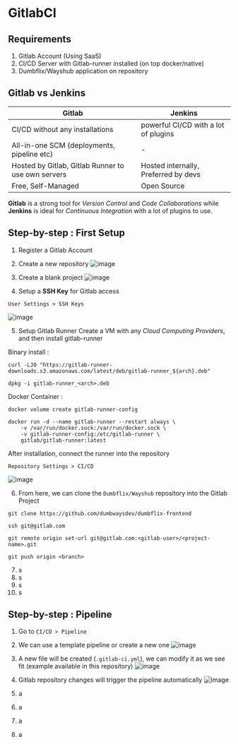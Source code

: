 # GitlabCI

## Requirements
1. Gitlab Account (Using SaaS)
2. CI/CD Server with Gitlab-runner installed (on top docker/native)
3. Dumbflix/Wayshub application on repository

## Gitlab vs Jenkins
| Gitlab   | Jenkins |
|----------|---------|
| CI/CD without any installations | powerful CI/CD with a lot of plugins |
| All-in-one SCM (deployments, pipeline etc) | - |
| Hosted by Gitlab, Gitlab Runner to use own servers | Hosted internally, Preferred by devs |
| Free, Self-Managed | Open Source |

**Gitlab** is a strong tool for _Version Control_ and _Code Collaborations_ while **Jenkins** is ideal for _Continuous Integration_ with a lot of plugins to use.

## Step-by-step : First Setup
1. Register a Gitlab Account
2. Create a new repository
![image](https://user-images.githubusercontent.com/111945026/220281073-c4967bf2-b9f6-4752-8757-800a224cd508.png)

3. Create a blank project
![image](https://user-images.githubusercontent.com/111945026/220281348-4cabc40a-ac1d-490e-ad9d-f2ab8d3f5eb4.png)

4. Setup a **SSH Key** for Gitlab access

```
User Settings > SSH Keys
```
![image](https://user-images.githubusercontent.com/111945026/220283347-9f880f65-8688-4e05-8a23-3773b8e8cf4b.png)

5. Setup Gitlab Runner
Create a VM with any _Cloud Computing Providers_, and then install gitlab-runner

Binary install :
```
curl -LJO "https://gitlab-runner-downloads.s3.amazonaws.com/latest/deb/gitlab-runner_${arch}.deb"

dpkg -i gitlab-runner_<arch>.deb
```

Docker Container :
```
docker volume create gitlab-runner-config

docker run -d --name gitlab-runner --restart always \
    -v /var/run/docker.sock:/var/run/docker.sock \
    -v gitlab-runner-config:/etc/gitlab-runner \
    gitlab/gitlab-runner:latest
```

After installation, connect the runner into the repository
```
Repository Settings > CI/CD
```
![image](https://user-images.githubusercontent.com/111945026/220284498-bb935343-d013-438b-9657-ba8dd926d86c.png)

6. From here, we can clone the `Dumbflix/Wayshub` repository into the Gitlab Project
```
git clone https://github.com/dumbwaysdev/dumbflix-frontend

ssh git@gitlab.com

git remote origin set-url git@gitlab.com:<gitlab-user>/<project-name>.git

git push origin <branch>

```
7. s
8. s
9. s
10. s

## Step-by-step : Pipeline
1. Go to `CI/CD > Pipeline`
2. We can use a template pipeline or create a new one
![image](https://user-images.githubusercontent.com/111945026/220286467-2ac82af4-fd79-422c-adb9-b07be7bbb2a1.png)

3. A new file will be created (`.gitlab-ci.yml`), we can modify it as we see fit (example available in this repository)
![image](https://user-images.githubusercontent.com/111945026/220287111-ab0596a3-db30-48c8-bb4a-255dac140d00.png)

4. Gitlab repository changes will trigger the pipeline automatically
![image](https://user-images.githubusercontent.com/111945026/220287332-0a7ccae7-1dd2-45ba-8921-948c1c798fed.png)

5. a
6. a
7. a
8. a
 

